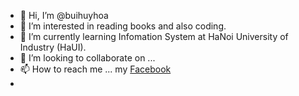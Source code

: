 - 👋 Hi, I’m @buihuyhoa
- 👀 I’m interested in reading books and also coding. 
- 🌱 I’m currently learning Infomation System at HaNoi University of Industry (HaUI).
- 💞️ I’m looking to collaborate on ...
- 📫 How to reach me ... my [Facebook](https://www.facebook.com/profile.php?id=100010530429343)
- 

<!---
xatkumaulank/xatkumaulank is a ✨ special ✨ repository because its `README.md` (this file) appears on your GitHub profile.
You can click the Preview link to take a look at your changes.
--->
